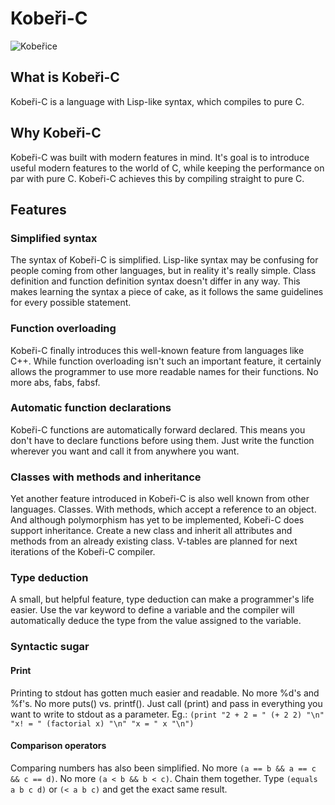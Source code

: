 # Kobeři-C

![Kobeřice](http://www.koberice.cz/admin/file/image/Ikony/thumbs/1.jpg)

## What is Kobeři-C
Kobeři-C is a language with Lisp-like syntax, which compiles to pure C. 

## Why Kobeři-C
Kobeři-C was built with modern features in mind. It's goal is to introduce useful modern features to the world of C, while keeping the performance on par with pure C. Kobeři-C achieves this by compiling straight to pure C.

## Features
### Simplified syntax
The syntax of Kobeři-C is simplified. Lisp-like syntax may be confusing for people coming from other languages, but in reality it's really simple. Class definition and function definition syntax doesn't differ in any way. This makes learning the syntax a piece of cake, as it follows the same guidelines for every possible statement.
### Function overloading
Kobeři-C finally introduces this well-known feature from languages like C++. While function overloading isn't such an important feature, it certainly allows the programmer to use more readable names for their functions. No more abs, fabs, fabsf.
### Automatic function declarations
Kobeři-C functions are automatically forward declared. This means you don't have to declare functions before using them. Just write the function wherever you want and call it from anywhere you want. 
### Classes with methods and inheritance
Yet another feature introduced in Kobeři-C is also well known from other languages. Classes. With methods, which accept a reference to an object. And although polymorphism has yet to be implemented, Kobeři-C does support inheritance. Create a new class and inherit all attributes and methods from an already existing class. V-tables are planned for next iterations of the Kobeři-C compiler.
### Type deduction
A small, but helpful feature, type deduction can make a programmer's life easier. Use the var keyword to define a variable and the compiler will automatically deduce the type from the value assigned to the variable. 
### Syntactic sugar
#### Print
Printing to stdout has gotten much easier and readable. No more %d's and %f's. No more puts() vs. printf(). Just call (print) and pass in everything you want to write to stdout as a parameter. Eg.: 
```(print "2 + 2 = " (+ 2 2) "\n" "x! = " (factorial x) "\n" "x = " x "\n")```
#### Comparison operators
Comparing numbers has also been simplified. No more ```(a == b && a == c && c == d)```. No more ```(a < b && b < c)```. Chain them together. Type ```(equals a b c d)``` or ```(< a b c)``` and get the exact same result.


